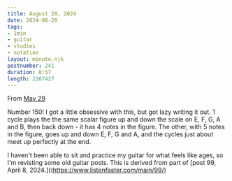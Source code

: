 ```yaml
---
title: August 28, 2024
date: 2024-08-28
tags:
- 1min
- guitar
- studies
- notation
layout: minute.njk
postnumber: 241
duration: 0:57
length: 2267427
---
```

From [May 29](https://www.listenfaster.com/main/150/)



Number 150! I got a little obsessive with this, but got lazy writing it out. 1 cycle plays the the same scalar figure up and down the scale on E, F, G, A and B, then back down - it has 4 notes in the figure. The other, with 5 notes in the figure, goes up and down E, F, G and A, and the cycles just about meet up perfectly at the end.

I haven't been able to sit and practice my guitar for what feels like ages, so I'm revisting some old guitar posts. This is derived from part of [post 99, April 8, 2024.]((https://www.listenfaster.com/main/99/)
